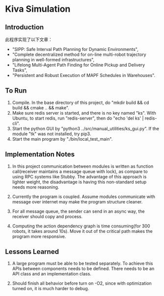 # Kiva Simulation

## Introduction

此程序实现了以下文章：
* "SIPP: Safe Interval Path Planning for Dynamic Environments",
* "Complete decentralized method for on-line multi-robot trajectory planning in well-formed infrastructures",
* "Lifelong Multi-Agent Path Finding for Online Pickup and Delivery Tasks",
* "Persistent and Robust Execution of MAPF Schedules in Warehouses".

## To Run

1. Compile. In the base directory of this project, do "mkdir build && cd build && cmake .. && make".
2. Make sure redis server is started, and there is no key named "ks".
With Ubuntu, to start redis, run "redis-server", then do "echo 'del ks' | redis-cli".
3. Start the python GUI by "python3 ../src/manual_utilities/ks_gui.py". If the module "tk" was not installed, try pip3.
4. Start the main program by "./bin/local_test_main".

## Implementation Notes

1. In this project communication between modules is written
as function call(receiver maintains a message queue with lock),
as compare to using RPC systems like Stubby. The advantage of this
approach is lighter weight, the disadvantage is having this non-standard
setup needs more reasoning.

2. Currently the program is coupled. Assume modules communicate with
message over internet may make the program structure cleaner.

3. For all message queue, the sender can send in an async way, the receiver should copy and process.

4. Computing the action dependency graph is time consuming(for 300 robots, it takes around 10s). Move it out of
the critical path makes the program more responsive.

## Lessons Learned

1. A large program must be able to be tested separately. To achieve this APIs
between components needs to be defined. There needs to be an API class and an implementation class.

2. Should finish all behavior before turn on -O2, since with optimization turned on, it is much harder to debug.
